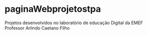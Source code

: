 # paginaWebprojetostpa
Projetos desenvolvidos no laboratório de educação Digital da EMEF Professor Arlindo Caetano Filho
